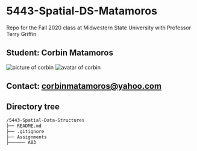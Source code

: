 # 5443-Spatial-DS-Matamoros

Repo for the Fall 2020 class at Midwestern State University with Professor Terry Griffin

## Student: Corbin Matamoros

![picture of corbin](https://i.imgur.com/yyFdRDJ.jpg)
![avatar of corbin](https://i.imgur.com/H5bLYIO.png)

## Contact: corbinmatamoros@yahoo.com

## Directory tree

```txt
/5443-Spatial-Data-Structures
├── README.md
├── .gitignore
├── Assignments
├────── A03
```
